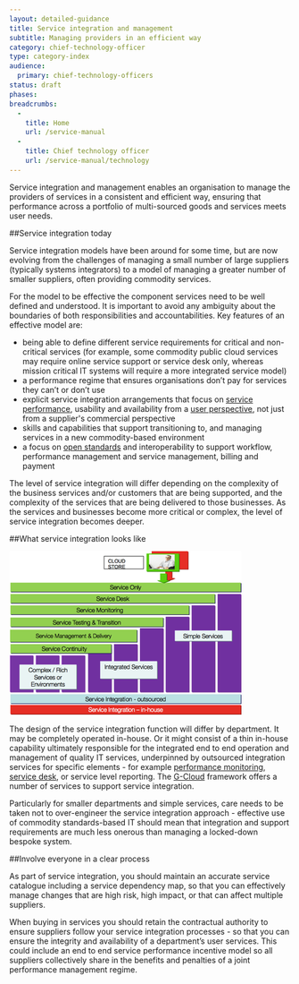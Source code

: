 ```yaml
---
layout: detailed-guidance
title: Service integration and management
subtitle: Managing providers in an efficient way
category: chief-technology-officer
type: category-index
audience:
  primary: chief-technology-officers
status: draft
phases:
breadcrumbs:
  -
    title: Home
    url: /service-manual
  -
    title: Chief technology officer
    url: /service-manual/technology
---
```


Service integration and management enables an organisation to manage the providers of services in a consistent and efficient way, ensuring that performance across a portfolio of multi-sourced goods and services meets user needs. 

##Service integration today

Service integration models have been around for some time, but are now evolving from the challenges of managing a small number of large suppliers (typically systems integrators) to a model of managing a greater number of smaller suppliers, often providing commodity services.

For the model to be effective the component services need to be well defined and understood. It is important to avoid any ambiguity about the boundaries of both responsibilities and accountabilities. Key features of an effective model are:

* being able to define different service requirements for critical and non-critical services (for example, some commodity public cloud services may require online service support or service desk only, whereas mission critical IT systems will require a more integrated service model)
* a performance regime that ensures organisations don’t pay for services they can’t or don’t use
* explicit service integration arrangements that focus on [service performance](/service-manual/operations/monitoring.html), usability and availability from a [user perspective](/service-manual/users.html), not just from a supplier's commercial perspective
* skills and capabilities that support transitioning to, and managing services in a new commodity-based environment
* a focus on [open standards](/service-manual/making-software/open-standards-and-licensing.html) and interoperability to support workflow, performance management and service management, billing and payment

The level of service integration will differ depending on the complexity of the business services and/or customers that are being supported, and the complexity of the services that are being delivered to those businesses. As the services and businesses become more critical or complex, the level of service integration becomes deeper.

##What service integration looks like

<img src="/service-manual/assets/images/service-integration-diagram.png" alt="Diagram showing what service integration looks like for government" />

The design of the service integration function will differ by department. It may be completely operated in-house. Or it might consist of a thin in-house capability ultimately responsible for the integrated end to end operation and management of quality IT services, underpinned by outsourced integration services for specific elements - for example [performance monitoring](/service-manual/making-software/analytics-tools.html), [service desk](/service-manual/operations/helpdesk.html), or service level reporting. The [G-Cloud](http://gcloud.civilservice.gov.uk/cloudstore/) framework offers a number of services to support service integration.

Particularly for smaller departments and simple services, care needs to be taken not to over-engineer the service integration approach - effective use of commodity standards-based IT should mean that integration and support requirements are much less onerous than managing a locked-down bespoke system.

##Involve everyone in a clear process

As part of service integration, you should maintain an accurate service catalogue including a service dependency map, so that you can effectively manage changes that are high risk, high impact, or that can affect multiple suppliers.

When buying in services you should retain the contractual authority to ensure suppliers follow your service integration processes - so that you can ensure the integrity and availability of a department’s user services. This could include an end to end service performance incentive model so all suppliers collectively share in the benefits and penalties of a joint performance management regime.